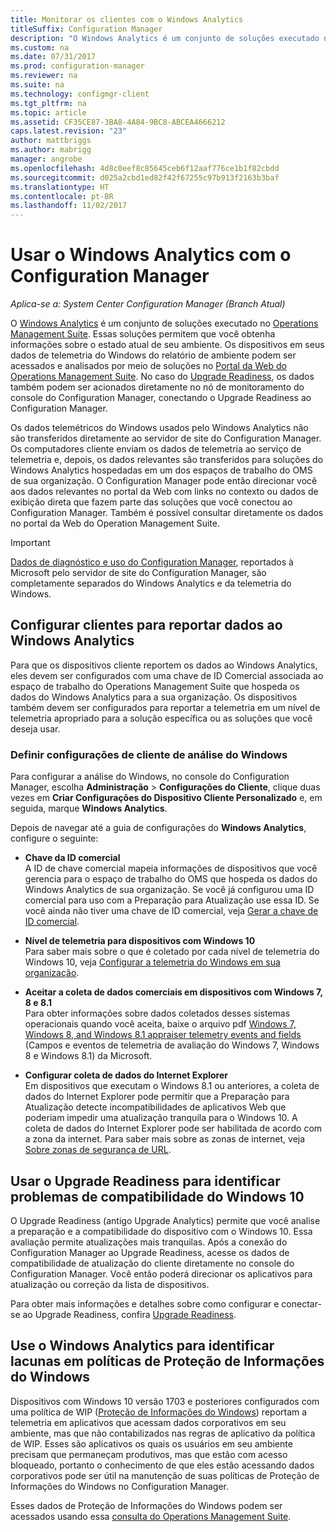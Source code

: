 ```yaml
---
title: Monitorar os clientes com o Windows Analytics
titleSuffix: Configuration Manager
description: "O Windows Analytics é um conjunto de soluções executado no Operations Management Suite que permite a obtenção de informações valiosas sobre o estado atual de seu ambiente, aproveitando os dados telemétricos do Windows informados por dispositivos em seu ambiente."
ms.custom: na
ms.date: 07/31/2017
ms.prod: configuration-manager
ms.reviewer: na
ms.suite: na
ms.technology: configmgr-client
ms.tgt_pltfrm: na
ms.topic: article
ms.assetid: CF35CE87-3BA8-4A84-9BC8-ABCEA4666212
caps.latest.revision: "23"
author: mattbriggs
ms.author: mabrigg
manager: angrobe
ms.openlocfilehash: 4d8c0eef8c85645ceb6f12aaf776ce1b1f82cbdd
ms.sourcegitcommit: d025a2cbd1ed82f42f67255c97b913f2163b3baf
ms.translationtype: HT
ms.contentlocale: pt-BR
ms.lasthandoff: 11/02/2017
---
```

# <a name="use-windows-analytics-with-configuration-manager"></a>Usar o Windows Analytics com o Configuration Manager

*Aplica-se a: System Center Configuration Manager (Branch Atual)*

O [Windows Analytics](https://www.microsoft.com/WindowsForBusiness/windows-analytics) é um conjunto de soluções executado no [Operations Management Suite](/azure/operations-management-suite/operations-management-suite-overview). Essas soluções permitem que você obtenha informações sobre o estado atual de seu ambiente. Os dispositivos em seus dados de telemetria do Windows do relatório de ambiente podem ser acessados e analisados por meio de soluções no [Portal da Web do Operations Management Suite](https://mms.microsoft.com). No caso do [Upgrade Readiness](/sccm/core/clients/manage/upgrade/upgrade-analytics), os dados também podem ser acionados diretamente no nó de monitoramento do console do Configuration Manager, conectando o Upgrade Readiness ao Configuration Manager.

Os dados telemétricos do Windows usados pelo Windows Analytics não são transferidos diretamente ao servidor de site do Configuration Manager. Os computadores cliente enviam os dados de telemetria ao serviço de telemetria e, depois, os dados relevantes são transferidos para soluções do Windows Analytics hospedadas em um dos espaços de trabalho do OMS de sua organização. O Configuration Manager pode então direcionar você aos dados relevantes no portal da Web com links no contexto ou dados de exibição direta que fazem parte das soluções que você conectou ao Configuration Manager. Também é possível consultar diretamente os dados no portal da Web do Operation Management Suite.

>[!Important]
>[Dados de diagnóstico e uso do Configuration Manager](../../plan-design/diagnostics/diagnostics-and-usage-data.md), reportados à Microsoft pelo servidor de site do Configuration Manager, são completamente separados do Windows Analytics e da telemetria do Windows.

## <a name="configure-clients-to-report-data-to-windows-analytics"></a>Configurar clientes para reportar dados ao Windows Analytics

Para que os dispositivos cliente reportem os dados ao Windows Analytics, eles devem ser configurados com uma chave de ID Comercial associada ao espaço de trabalho do Operations Management Suite que hospeda os dados do Windows Analytics para a sua organização. Os dispositivos também devem ser configurados para reportar a telemetria em um nível de telemetria apropriado para a solução específica ou as soluções que você deseja usar. 

### <a name="configure-windows-analytics-client-settings"></a>Definir configurações de cliente de análise do Windows
Para configurar a análise do Windows, no console do Configuration Manager, escolha **Administração** > **Configurações do Cliente**, clique duas vezes em **Criar Configurações do Dispositivo Cliente Personalizado** e, em seguida, marque **Windows Analytics**.  

Depois de navegar até a guia de configurações do **Windows Analytics**, configure o seguinte:
  -  **Chave da ID comercial**  
A ID de chave comercial mapeia informações de dispositivos que você gerencia para o espaço de trabalho do OMS que hospeda os dados do Windows Analytics de sua organização. Se você já configurou uma ID comercial para uso com a Preparação para Atualização use essa ID. Se você ainda não tiver uma chave de ID comercial, veja [Gerar a chave de ID comercial]( https://technet.microsoft.com/itpro/windows/deploy/upgrade-readiness-get-started#generate-your-commercial-id-key).

  -  **Nível de telemetria para dispositivos com Windows 10**   
Para saber mais sobre o que é coletado por cada nível de telemetria do Windows 10, veja [Configurar a telemetria do Windows em sua organização](https://technet.microsoft.com/itpro/windows/manage/configure-windows-telemetry-in-your-organization#telemetry-levels).

  -  **Aceitar a coleta de dados comerciais em dispositivos com Windows 7, 8 e 8.1**   
Para obter informações sobre dados coletados desses sistemas operacionais quando você aceita, baixe o arquivo pdf [Windows 7, Windows 8, and Windows 8.1 appraiser telemetry events and fields](https://go.microsoft.com/fwlink/?LinkID=822965) (Campos e eventos de telemetria de avaliação do Windows 7, Windows 8 e Windows 8.1) da Microsoft.

  -  **Configurar coleta de dados do Internet Explorer**  
Em dispositivos que executam o Windows 8.1 ou anteriores, a coleta de dados do Internet Explorer pode permitir que a Preparação para Atualização detecte incompatibilidades de aplicativos Web que poderiam impedir uma atualização tranquila para o Windows 10. A coleta de dados do Internet Explorer pode ser habilitada de acordo com a zona da internet. Para saber mais sobre as zonas de internet, veja [Sobre zonas de segurança de URL](https://msdn.microsoft.com/library/ms537183(v=vs.85).aspx).

## <a name="use-upgrade-readiness-to-identify-windows-10-compatibility-issues"></a>Usar o Upgrade Readiness para identificar problemas de compatibilidade do Windows 10

O Upgrade Readiness (antigo Upgrade Analytics) permite que você analise a preparação e a compatibilidade do dispositivo com o Windows 10. Essa avaliação permite atualizações mais tranquilas. Após a conexão do Configuration Manager ao Upgrade Readiness, acesse os dados de compatibilidade de atualização do cliente diretamente no console do Configuration Manager. Você então poderá direcionar os aplicativos para atualização ou correção da lista de dispositivos.

Para obter mais informações e detalhes sobre como configurar e conectar-se ao Upgrade Readiness, confira [Upgrade Readiness](../../clients/manage/upgrade/upgrade-analytics.md).

## <a name="use-windows-analytics-to-identify-gaps-in-windows-information-protection-policies"></a>Use o Windows Analytics para identificar lacunas em políticas de Proteção de Informações do Windows

Dispositivos com Windows 10 versão 1703 e posteriores configurados com uma política de WIP ([Proteção de Informações do Windows](https://docs.microsoft.com/en-us/windows/threat-protection/windows-information-protection/protect-enterprise-data-using-wip)) reportam a telemetria em aplicativos que acessam dados corporativos em seu ambiente, mas que não contabilizados nas regras de aplicativo da política de WIP. Esses são aplicativos os quais os usuários em seu ambiente precisam que permaneçam produtivos, mas que estão com acesso bloqueado, portanto o conhecimento de que eles estão acessando dados corporativos pode ser útil na manutenção de suas políticas de Proteção de Informações do Windows no Configuration Manager. 

Esses dados de Proteção de Informações do Windows podem ser acessados usando essa [consulta do Operations Management Suite](https://go.microsoft.com/fwlink/?linkid=849952).